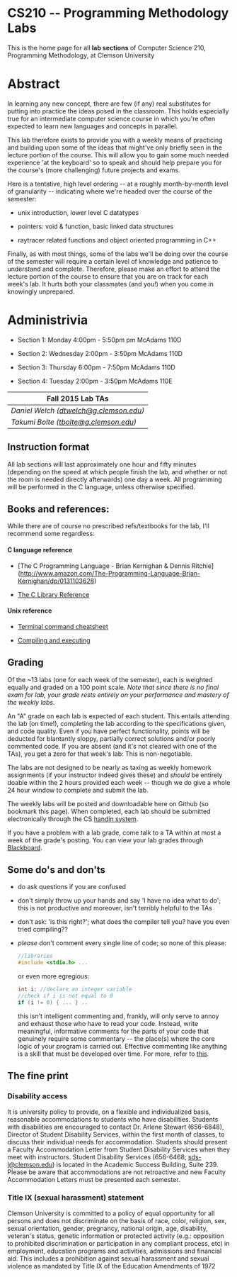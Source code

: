 # CS210 -- Programming Methodology Labs

This is the home page for all **lab sections** of Computer Science 210, Programming 
Methodology, at Clemson University

# Abstract

In learning any new concept, there are few (if any) real substitutes for putting into
practice the ideas posed in the classroom. This holds especially true for an intermediate 
computer science course in which you're often expected to learn new languages and 
concepts in parallel.

This lab therefore exists to provide you with a weekly means of practicing and building
upon some of the ideas that might've only briefly seen in the lecture portion of the 
course. This will allow you to gain some much needed experience 'at the keyboard' so to 
speak and should help prepare you for the course's (more challenging) future 
projects and exams.

Here is a tentative, high level ordering -- at a roughly month-by-month level of 
granularity -- indicating where we're headed over the course of the semester:

* unix introduction, lower level C datatypes

* pointers: void & function, basic linked data structures

* raytracer related functions and object oriented programming in C++


Finally, as with most things, some of the labs we'll be doing over the course of the 
semester will require a certain level of knowledge and patience to understand and 
complete. Therefore, please make an effort to attend the lecture portion of the course 
to ensure that you are on track for each week's lab. It hurts both your classmates 
(and you!) when you come in knowingly unprepared.

# Administrivia

* Section 1: Monday 4:00pm - 5:50pm pm McAdams 110D 

* Section 2: Wednesday 2:00pm - 3:50pm McAdams 110D 

* Section 3: Thursday 6:00pm - 7:50pm McAdams 110D 

* Section 4: Tuesday 2:00pm - 3:50pm McAdams 110E

|Fall 2015 Lab TAs|
|-------------|
|*Daniel Welch         (dtwelch@g.clemson.edu)* 
 *Takumi Bolte          (tbolte@g.clemson.edu)*|

## Instruction format

All lab sections will last approximately one hour and fifty minutes 
(depending on the speed at which people finish the lab, and whether or not the room is 
needed directly afterwards) one day a week. All programming will be performed in the C 
language, unless otherwise specified. 

## Books and references:

While there are of course no prescribed refs/textbooks for the lab, I'll recommend some 
regardless:

#### C language reference
* [The C Programming Language - Brian Kernighan & Dennis Ritchie]
(http://www.amazon.com/The-Programming-Language-Brian-Kernighan/dp/0131103628)
	
* [The C Library Reference](http://www.cplusplus.com/reference/clibrary/)

#### Unix reference

* [Terminal command cheatsheet](http://www.cs.clemson.edu/course/cpsc210/Links/unix.html)

* [Compiling and executing](http://www.cs.clemson.edu/course/cpsc210/Links/compiling.html)

## Grading

Of the ~13 labs (one for each week of the semester), each is weighted equally and graded 
on a 100 point scale. *Note that since there is no final exam for lab, your grade rests 
entirely on your performance and mastery of the weekly labs*.

An "A" grade on each lab is expected of each student. This entails attending the lab 
(on time!), completing the lab according to the specifications given, and code quality. 
Even if you have perfect functionality, points will be deducted for blantantly sloppy, 
partially correct solutions and/or poorly commented code. If you are absent 
(and it's not cleared with one of the TAs), you get a zero for that week's lab: This is 
non-negotiable.

The labs are not designed to be nearly as taxing as weekly homework assignments 
(if your instructor indeed gives these) and *should* be entirely doable within the 2 
hours provided each week -- though we do give a whole 24 hour window to complete
and submit the lab.

The weekly labs will be posted and downloadable here on Github (so bookmark this page).
When completed, each lab should be submitted electronically through the 
CS [handin system](https://handin.cs.clemson.edu/). 

If you have a problem with a lab grade, come talk to a TA within at most a week of the
grade's posting. You can view your lab grades through 
[Blackboard](https://bb.clemson.edu/).

## Some do's and don'ts

* do ask questions if you are confused

* don't simply throw up your hands and say 'I have no idea what to do'; this is not 
productive and moreover, isn't terribly helpful to the TAs

* don't ask: 'is this right?'; what does the compiler tell you? have you even tried 
compiling??

* *please* don't comment every single line of code; so none of this please:
	```c
	//libraries
	#include <stdio.h> ...
	```
	or even more egregious:
	```c
	int i; //declare an integer variable 
	//check if i is not equal to 0
	if (i != 0) { ... } ..
	```
	this isn't intelligent commenting and, frankly, will only serve to annoy and exhaust 
	those who have to read your code. Instead, write meaningful, informative comments for
	the parts of your code that genuinely require some commentary -- the place(s) where 
	the core logic of your program is carried out. Effective commenting like anything is 
	a skill that must be developed over time. For more, refer to [this]().

## The fine print

### Disability access

It is university policy to provide, on a flexible and individualized basis, reasonable
accommodations to students who have disabilities. Students with disabilities are
encouraged to contact Dr. Arlene Stewart (656-6848), Director of Student Disability 
Services, within the first month of classes, to discuss their individual needs for 
accommodation. Students should present a Faculty Accommodation Letter from Student 
Disability Services when they meet with instructors. Student Disability Services 
(656-6468; sds-l@clemson.edu) is located in the Academic Success Building, Suite 239.
Please be aware that accommodations are not retroactive and new Faculty Accommodation
Letters must be presented each semester.

### Title IX (sexual harassment) statement

Clemson University is committed to a policy of equal opportunity for all persons and does
not discriminate on the basis of race, color, religion, sex, sexual orientation, gender,
pregnancy, national origin, age, disability, veteran's status, genetic information or 
protected activity (e.g.: opposition to prohibited discrimination or participation in any 
compliant process, etc) in employment, education programs and activities, admissions and 
financial aid. This includes a prohibition against sexual harassment and sexual violence 
as mandated by Title IX of the Education Amendments of 1972